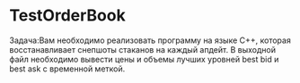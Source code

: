 # TestOrderBook

Задача:Вам необходимо реализовать программу на языке C++, которая восстанавливает снепшоты стаканов на каждый апдейт. В выходной файл необходимо вывести цены и объемы лучших уровней best bid и best ask с временной меткой. 
